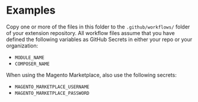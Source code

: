 # Examples
Copy one or more of the files in this folder to the `.github/workflows/` folder of your extension repository. All workflow files assume that you have defined the following variables as GitHub Secrets in either your repo or your organization:

- `MODULE_NAME`
- `COMPOSER_NAME`

When using the Magento Marketplace, also use the following secrets:

- `MAGENTO_MARKETPLACE_USERNAME`
- `MAGENTO_MARKETPLACE_PASSWORD`
